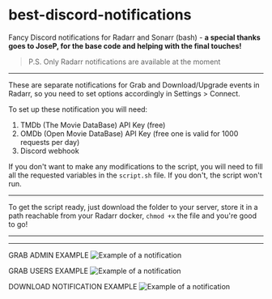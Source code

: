 # best-discord-notifications
Fancy Discord notifications for Radarr and Sonarr (bash) - **a special thanks goes to JoseP, for the base code and helping with the final touches!**
> P.S. Only Radarr notifications are available at the moment

------------

These are separate notifications for Grab and Download/Upgrade events in Radarr, so you need to set options accordingly in Settings > Connect.

To set up these notification you will need:
1. TMDb (The Movie DataBase) API Key (free)
2. OMDb (Open Movie DataBase) API Key (free one is valid for 1000 requests per day)
3. Discord webhook

If you don't want to make any modifications to the script, you will need to fill all the requested variables in the `script.sh` file. If you don't, the script won't run.

------------

To get the script ready, just download the folder to your server, store it in a path reachable from your Radarr docker, `chmod +x` the file and you're good to go!

------------

------------

GRAB ADMIN EXAMPLE
![Example of a notification](https://i.imgur.com/9UaDzjV.png "Example of a grab admin notification")

GRAB USERS EXAMPLE
![Example of a notification](https://i.imgur.com/OoaM43x.png "Example of a grab users notification")

DOWNLOAD NOTIFICATION EXAMPLE
![Example of a notification](https://i.imgur.com/i9IJCir.png "Example of a download notification")
